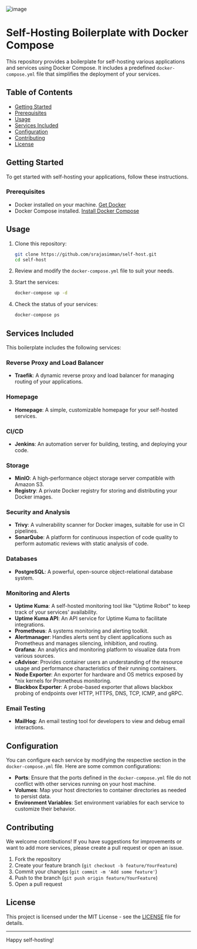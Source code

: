 ![image](https://github.com/user-attachments/assets/030ec4cc-0a5a-43b2-b4e3-a210b76fb48f)

# Self-Hosting Boilerplate with Docker Compose
This repository provides a boilerplate for self-hosting various applications and services using Docker Compose. It includes a predefined `docker-compose.yml` file that simplifies the deployment of your services.

## Table of Contents

- [Getting Started](#getting-started)
- [Prerequisites](#prerequisites)
- [Usage](#usage)
- [Services Included](#services-included)
- [Configuration](#configuration)
- [Contributing](#contributing)
- [License](#license)

## Getting Started

To get started with self-hosting your applications, follow these instructions.

### Prerequisites

- Docker installed on your machine. [Get Docker](https://docs.docker.com/get-docker/)
- Docker Compose installed. [Install Docker Compose](https://docs.docker.com/compose/install/)

## Usage

1. Clone this repository:

    ```sh
    git clone https://github.com/srajasimman/self-host.git
    cd self-host
    ```

2. Review and modify the `docker-compose.yml` file to suit your needs.

3. Start the services:

    ```sh
    docker-compose up -d
    ```

4. Check the status of your services:

    ```sh
    docker-compose ps
    ```

## Services Included

This boilerplate includes the following services:

### Reverse Proxy and Load Balancer

- **Traefik**: A dynamic reverse proxy and load balancer for managing routing of your applications.

### Homepage

- **Homepage**: A simple, customizable homepage for your self-hosted services.

### CI/CD

- **Jenkins**: An automation server for building, testing, and deploying your code.

### Storage

- **MinIO**: A high-performance object storage server compatible with Amazon S3.
- **Registry**: A private Docker registry for storing and distributing your Docker images.

### Security and Analysis

- **Trivy**: A vulnerability scanner for Docker images, suitable for use in CI pipelines.
- **SonarQube**: A platform for continuous inspection of code quality to perform automatic reviews with static analysis of code.

### Databases

- **PostgreSQL**: A powerful, open-source object-relational database system.

### Monitoring and Alerts

- **Uptime Kuma**: A self-hosted monitoring tool like "Uptime Robot" to keep track of your services' availability.
- **Uptime Kuma API**: An API service for Uptime Kuma to facilitate integrations.
- **Prometheus**: A systems monitoring and alerting toolkit.
- **Alertmanager**: Handles alerts sent by client applications such as Prometheus and manages silencing, inhibition, and routing.
- **Grafana**: An analytics and monitoring platform to visualize data from various sources.
- **cAdvisor**: Provides container users an understanding of the resource usage and performance characteristics of their running containers.
- **Node Exporter**: An exporter for hardware and OS metrics exposed by *nix kernels for Prometheus monitoring.
- **Blackbox Exporter**: A probe-based exporter that allows blackbox probing of endpoints over HTTP, HTTPS, DNS, TCP, ICMP, and gRPC.

### Email Testing

- **MailHog**: An email testing tool for developers to view and debug email interactions.

## Configuration

You can configure each service by modifying the respective section in the `docker-compose.yml` file. Here are some common configurations:

- **Ports**: Ensure that the ports defined in the `docker-compose.yml` file do not conflict with other services running on your host machine.
- **Volumes**: Map your host directories to container directories as needed to persist data.
- **Environment Variables**: Set environment variables for each service to customize their behavior.

## Contributing

We welcome contributions! If you have suggestions for improvements or want to add more services, please create a pull request or open an issue.

1. Fork the repository
2. Create your feature branch (`git checkout -b feature/YourFeature`)
3. Commit your changes (`git commit -m 'Add some feature'`)
4. Push to the branch (`git push origin feature/YourFeature`)
5. Open a pull request

## License

This project is licensed under the MIT License - see the [LICENSE](LICENSE) file for details.

---

Happy self-hosting!
